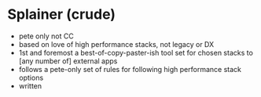 # Splainer (crude)

- pete only not CC
- based on love of high performance stacks, not legacy or DX
- 1st and foremost a best-of-copy-paster-ish tool set for chosen stacks to [any number of] external apps
- follows a pete-only set of rules for following high performance stack options
- written